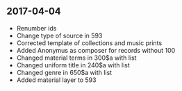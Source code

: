 2017-04-04
----------
* Renumber ids
* Change type of source in 593
* Corrected template of collections and music prints
* Added Anonymus as composer for records without 100
* Changed material terms in 300$a with list
* Changed uniform title in 240$a with list
* Changed genre in 650$a with list
* Added material layer to 593
